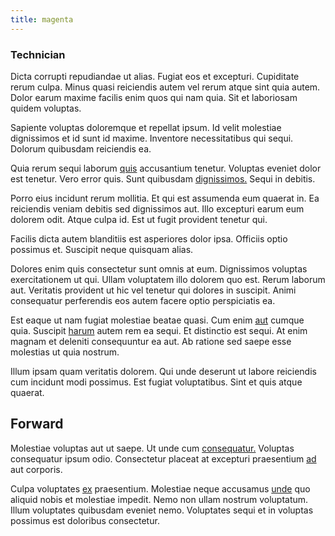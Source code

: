 ```yaml
---
title: magenta
---
```


### Technician

Dicta corrupti repudiandae ut alias. Fugiat eos et excepturi. Cupiditate rerum culpa. Minus quasi reiciendis autem vel rerum atque sint quia autem. Dolor earum maxime facilis enim quos qui nam quia. Sit et laboriosam quidem voluptas.

Sapiente voluptas doloremque et repellat ipsum. Id velit molestiae dignissimos et id sunt id maxime. Inventore necessitatibus qui sequi. Dolorum quibusdam reiciendis ea.

Quia rerum sequi laborum [quis](/facere/odit/licensed_granite_salad.md) accusantium tenetur. Voluptas eveniet dolor est tenetur. Vero error quis. Sunt quibusdam [dignissimos.](/dolore/odio/neque/libero/xss_cyan_open_source.md) Sequi in debitis.

Porro eius incidunt rerum mollitia. Et qui est assumenda eum quaerat in. Ea reiciendis veniam debitis sed dignissimos aut. Illo excepturi earum eum dolorem odit. Atque culpa id. Est ut fugit provident tenetur qui.

Facilis dicta autem blanditiis est asperiores dolor ipsa. Officiis optio possimus et. Suscipit neque quisquam alias.

Dolores enim quis consectetur sunt omnis at eum. Dignissimos voluptas exercitationem ut qui. Ullam voluptatem illo dolorem quo est. Rerum laborum aut. Veritatis provident ut hic vel tenetur qui dolores in suscipit. Animi consequatur perferendis eos autem facere optio perspiciatis ea.

Est eaque ut nam fugiat molestiae beatae quasi. Cum enim [aut](/facere/eaque/maryland.md) cumque quia. Suscipit [harum](/dolore/odio/dignissimos/nemo/tools_&_music.md) autem rem ea sequi. Et distinctio est sequi. At enim magnam et deleniti consequuntur ea aut. Ab ratione sed saepe esse molestias ut quia nostrum.

Illum ipsam quam veritatis dolorem. Qui unde deserunt ut labore reiciendis cum incidunt modi possimus. Est fugiat voluptatibus. Sint et quis atque quaerat.

## Forward

Molestiae voluptas aut ut saepe. Ut unde cum [consequatur.](/facere/odit/licensed_granite_salad.md) Voluptas consequatur ipsum odio. Consectetur placeat at excepturi praesentium [ad](/facere/incredible_users.md) aut corporis.

Culpa voluptates [ex](/facere/temporibus/consequatur/port_thx_fuchsia.md) praesentium. Molestiae neque accusamus [unde](/dolore/odio/neque/solutions_quantifying.md) quo aliquid nobis et molestiae impedit. Nemo non ullam nostrum voluptatum. Illum voluptates quibusdam eveniet nemo. Voluptates sequi et in voluptas possimus est doloribus consectetur.
